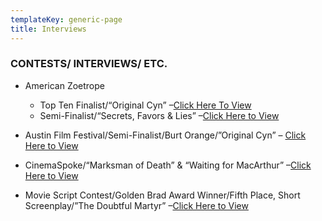 ```yaml
---
templateKey: generic-page
title: Interviews
---
```

### CONTESTS/ INTERVIEWS/ ETC.

* American Zoetrope

  * Top Ten Finalist/“Original Cyn” –[Click Here To View](http://www.filmmakers.com/news/contests/article_828.shtml)
  * Semi-Finalist/“Secrets, Favors & Lies” –[Click Here to View](http://www.zoetrope.com/contests/index.cgi?show=res2)
* Austin Film Festival/Semi-Finalist/Burt Orange/”Original Cyn” – [Click Here to View](http://messageboard.donedealpro.com/boards/archive/index.php/t-14243.html)
* CinemaSpoke/“Marksman of Death” & “Waiting for MacArthur” –[Click Here to View](https://www.facebook.com/note.php?note_id=258538657522688)
* Movie Script Contest/Golden Brad Award Winner/Fifth Place, Short Screenplay/”The Doubtful Martyr” –[Click Here to View](http://moviescriptcontest.com/winners/short_winners_08/5thplaceshort.html)
